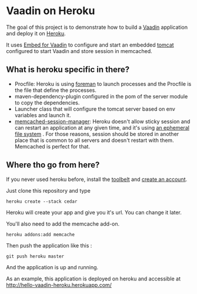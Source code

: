 Vaadin on Heroku
================

The goal of this project is to demonstrate how to build a [Vaadin](https://vaadin.com/home) application and deploy it on [Heroku](http://www.heroku.com).

It uses [Embed for Vaadin](https://vaadin.com/directory#addon/embed-for-vaadin) to configure and start an embedded [tomcat](http://tomcat.apache.org/)
configured to start Vaadin and store session in memcached.

What is heroku specific in there?
---------------------------------

* Procfile: Heroku is using [foreman](https://github.com/ddollar/foreman) to launch processes and the Procfile is the file that define the processes.
* maven-dependency-plugin configured in the pom of the server module to copy the dependencies.
* Launcher class that will configure the tomcat server based on env variables and launch it.
* [memcached-session-manager](http://code.google.com/p/memcached-session-manager/): Heroku doesn't allow sticky session and can restart an application at any given time,
  and it's using [an ephemeral file system](https://devcenter.heroku.com/articles/dyno-isolation#ephemeral_filesystem) .
  For those reasons, session should be stored in another place that is common to all servers and doesn't restart with them.
  Memcached is perfect for that.

Where tho go from here?
-----------------------

If you never used heroku before, install the [toolbelt](https://toolbelt.heroku.com/) and [create an account](http://heroku.com/signup).

Just clone this repository and type

    heroku create --stack cedar

Heroku will create your app and give you it's url. You can change it later.

You'll also need to add the memcache add-on.

    heroku addons:add memcache

Then push the application like this :

    git push heroku master

And the application is up and running.


As an example, this application is deployed on heroku and accessible at http://hello-vaadin-heroku.herokuapp.com/
